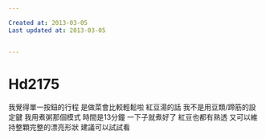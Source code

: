 ```yaml
---

Created at: 2013-03-05
Last updated at: 2013-03-05


---
```


# Hd2175


我覺得單一按鈕的行程 是做菜會比較輕鬆啦
紅豆湯的話 我不是用豆類/蹄筋的設定鍵 我用煮粥那個模式
時間是13分鐘 一下子就煮好了 紅豆也都有熟透 又可以維持整顆完整的漂亮形狀 建議可以試試看

